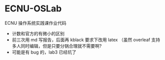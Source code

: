 # ECNU-OSLab

ECNU 操作系统实践课作业代码

+ 计数和官方的有微小的区别
+ 前三次用 md 写报告，后面再 kblack 要求下改用 latex （虽然 overleaf 支持多人同时编辑，但是只要分锅合理就不需要啊?
+ 可能是有 bug 的，lab3 已经坑了